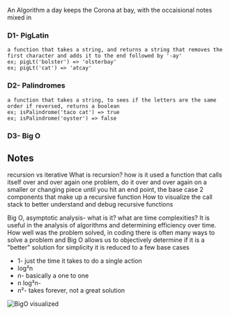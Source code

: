 An Algorithm a day keeps the Corona at bay, with the occaisional notes mixed in
### D1- PigLatin
    a function that takes a string, and returns a string that removes the first character and adds it to the end followed by '-ay'
    ex; pigLt('bolster') => 'olsterbay'
    ex; pigLt('cat') => 'atcay'
### D2- Palindromes
    a function that takes a string, to sees if the letters are the same order if reversed, returns a boolean
    ex; isPalindrome('taco cat') => true
    ex; isPalindrome('oyster') => false
### D3- Big O


## Notes
recursion vs iterative
    What is recursion? how is it used
        a function that calls itself over and over again
        one problem, do it over and over again on a smaller or changing piece until you hit an end point, the base case
    2 components that make up a recursive function
    How to visualize the call stack to better understand and debug recursive functions

Big O, asymptotic analysis- what is it? what are time complexities? It is useful in the analysis of algorithms and determining efficiency over time. How well was the problem solved, in coding there is often many ways to solve a problem and Big O allows us to objectively determine if it is a "better" solution
for simplicity it is reduced to a few base cases
* 1- just the time it takes to do a single action
* log²n
* n- basically a one to one
* n log²n- 
* n²- takes forever, not a great solution

![BigO visualized](https://upload.wikimedia.org/wikipedia/commons/thumb/7/7e/Comparison_computational_complexity.svg/1024px-Comparison_computational_complexity.svg.png)